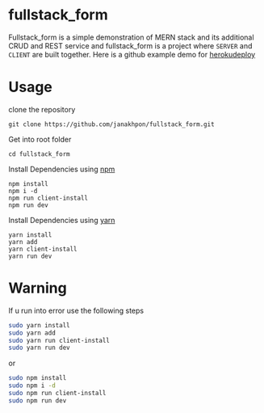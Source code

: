# fullstack_form
 Fullstack_form is a simple demonstration of MERN stack and its additional CRUD and REST service and fullstack_form is a project where `SERVER` and `CLIENT` are built together. Here is a github example demo for [herokudeploy](https://calm-beach-66521.herokuapp.com/)



# Usage

clone the repository

    git clone https://github.com/janakhpon/fullstack_form.git

Get into root folder

    cd fullstack_form

Install Dependencies using [npm](https://www.npmjs.com/)

    npm install
    npm i -d
    npm run client-install
    npm run dev

Install Dependencies using [yarn](https://yarnpkg.com/en/)

    yarn install
    yarn add
    yarn client-install
    yarn run dev




# Warning
If u run into error use the following steps

```bash
sudo yarn install
sudo yarn add
sudo yarn run client-install
sudo yarn run dev
```
or

```bash
sudo npm install
sudo npm i -d
sudo npm run client-install
sudo npm run dev
```

